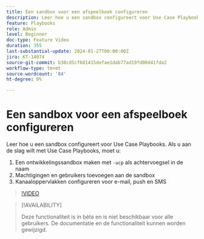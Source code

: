 ```yaml
---
title: Een sandbox voor een afspeelboek configureren
description: Leer hoe u een sandbox configureert voor Use Case Playbooks.
feature: Playbooks
role: Admin
level: Beginner
doc-type: Feature Video
duration: 355
last-substantial-update: 2024-01-27T00:00:00Z
jira: KT-14074
source-git-commit: b38cd5cf681415defae1dab77ad19fd00d41fda2
workflow-type: tm+mt
source-wordcount: '84'
ht-degree: 0%

---
```



# Een sandbox voor een afspeelboek configureren

Leer hoe u een sandbox configureert voor Use Case Playbooks. Als u aan de slag wilt met Use Case Playbooks, moet u:

1. Een ontwikkelingssandbox maken met `-ucp` als achtervoegsel in de naam
1. Machtigingen en gebruikers toevoegen aan de sandbox
1. Kanaaloppervlakken configureren voor e-mail, push en SMS

>[!VIDEO](https://video.tv.adobe.com/v/3426987/?learn=on)

>[!AVAILABILITY]
>
>Deze functionaliteit is in bèta en is niet beschikbaar voor alle gebruikers. De documentatie en de functionaliteit kunnen worden gewijzigd.